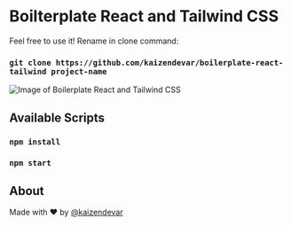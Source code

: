 # Boilterplate React and Tailwind CSS

Feel free to use it! Rename in clone command:

### `git clone https://github.com/kaizendevar/boilerplate-react-tailwind project-name`

![Image of Boilerplate React and Tailwind CSS](https://i.imgur.com/UCAeLMQ.jpg)

## Available Scripts

### `npm install`

### `npm start`

## About

Made with ❤️ by [@kaizendevar](https://github.com/kaizendevar)
